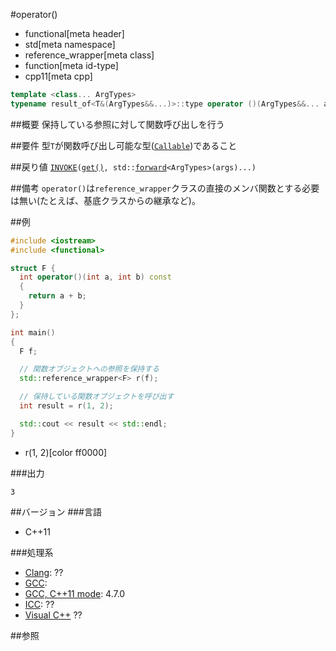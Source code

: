 #operator()
* functional[meta header]
* std[meta namespace]
* reference_wrapper[meta class]
* function[meta id-type]
* cpp11[meta cpp]

```cpp
template <class... ArgTypes>
typename result_of<T&(ArgTypes&&...)>::type operator ()(ArgTypes&&... args) const;
```

##概要
保持している参照に対して関数呼び出しを行う


##要件
型`T`が関数呼び出し可能な型([`Callable`](/reference/functional/callable.md))であること


##戻り値
[`INVOKE`](/reference/functional/invoke.md)`(`[`get()`](/reference/functional/reference_wrapper/get.md)`, std::`[`forward`](/reference/utility/forward.md)`<ArgTypes>(args)...)`

##備考
`operator()`は`reference_wrapper`クラスの直接のメンバ関数とする必要は無い(たとえば、基底クラスからの継承など)。


##例
```cpp
#include <iostream>
#include <functional>

struct F {
  int operator()(int a, int b) const
  {
    return a + b;
  }
};

int main()
{
  F f;

  // 関数オブジェクトへの参照を保持する
  std::reference_wrapper<F> r(f);

  // 保持している関数オブジェクトを呼び出す
  int result = r(1, 2);

  std::cout << result << std::endl;
}
```
* r(1, 2)[color ff0000]

###出力
```
3
```

##バージョン
###言語
- C++11

###処理系
- [Clang](/implementation.md#clang): ??
- [GCC](/implementation.md#gcc): 
- [GCC, C++11 mode](/implementation.md#gcc): 4.7.0
- [ICC](/implementation.md#icc): ??
- [Visual C++](/implementation.md#visual_cpp) ??


##参照


